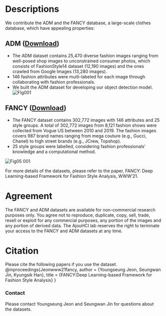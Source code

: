
# Descriptions
We contribute the ADM and the FANCY database, a large-scale clothes database, which have appealing properties:

## ADM  ([Download](https://drive.google.com/drive/folders/1rvd5D0vv2MrMEaZZpmeJ2ny6Tn44DyA-?usp=sharing))
- The ADM dataset contains 25,470 diverse fashion images ranging from well-posed shop images to unconstrained consumer photos, which consists of FashionStyle14 dataset (12,190 images) and the ones crawled from Google Images (13,280 images).
- 146 fashion attributes were multi-labeled for each image through collaborating with fashion professionals.
- We built the ADM dataset for developing our object detection model. 
![FIg001](https://user-images.githubusercontent.com/30140635/107113079-d8b8a380-689f-11eb-9d7e-99d18c15b5e4.jpeg)


## FANCY  ([Download](https://drive.google.com/drive/folders/1abIiasmgCSdvNpEDJM9-2iaURlTQh8PY?usp=sharing))
- The FANCY dataset contains 302,772 images with 146 attributes and 25 style groups.
A total of 302,772 images from 8,121 fashion shows were collected from Vogue US between 2010 and 2019. The fashion images covers 987 brand names ranging from mega couture (e.g., Gucci, Chanel) to high street brands (e.g., JCrew, Topshop).
- 25 style groups were labelled, considering fashion professionals’ knowledge and a computational method.


![Fig05 001](https://user-images.githubusercontent.com/30140635/107113084-e2420b80-689f-11eb-89ab-7251ecdf02e5.jpeg)


For more details of the datasets, please refer to the paper, FANCY: Deep Learning-based Framework for Fashion Style Analysis, WWW’21. 
 
# Agreement
The FANCY and ADM datasets are available for non-commercial research purposes only.
You agree not to reproduce, duplicate, copy, sell, trade, resell or exploit for any commercial purposes, any portion of the images and any portion of derived data.
The AjouHCI lab reserves the right to terminate your access to the FANCY and ADM datasets at any time.

# Citation
Please cite the following papers if you use the dataset.
@inproceedings{Jeonwww21fancy,
 author = {Youngseung Jeon, Seungwan Jin, Kyungsik Han},
 title = {FANCY:Deep Learning-based Framework for Fashion Style Analysis} }

### Contact
Please contact Youngseung Jeon and Seungwan Jin for questions about the datasets.
